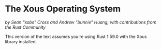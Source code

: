 # The Xous Operating System

*by Sean "xobs" Cross and Andrew "bunnie" Huang, with contributions from the Rust Community*

This version of the text assumes you’re using Rust 1.59.0 with the Xous library
installed.
